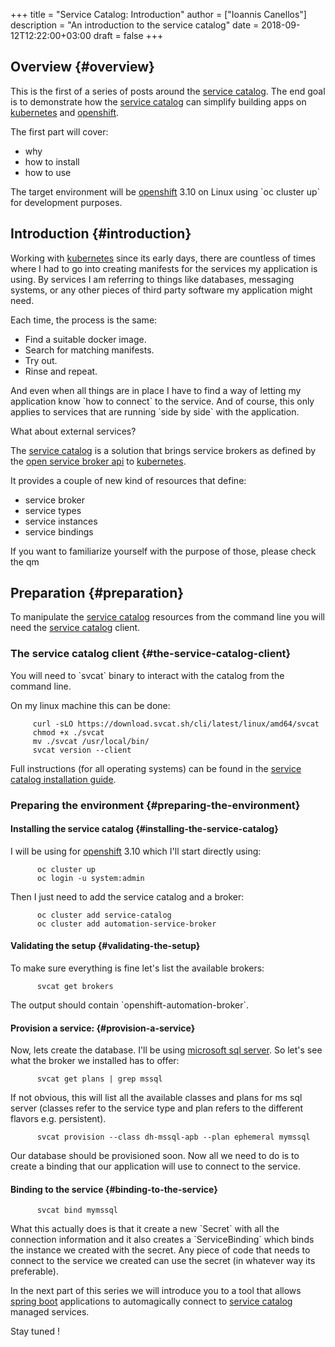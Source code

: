 +++
title = "Service Catalog: Introduction"
author = ["Ioannis Canellos"]
description = "An introduction to the service catalog"
date = 2018-09-12T12:22:00+03:00
draft = false
+++

## Overview {#overview}

This is the first of a series of posts around the [service catalog](https://svc-cat.io). The end goal is to demonstrate how the [service catalog](https://svc-cat.io)
 can simplify building apps on [kubernetes](https://kubernetes.io) and [openshift](https://openshift.com).

The first part will cover:

-   why
-   how to install
-   how to use

The target environment will be [openshift](https://openshift.com) 3.10 on Linux using \`oc cluster up\` for development purposes.


## Introduction {#introduction}

Working with [kubernetes](https://kubernetes.io) since its early days, there are countless of times where I had to go into creating manifests for the services my application is using.
By services I am referring to things like databases, messaging systems, or any other pieces of third party software my application might need.

Each time, the process is the same:

-   Find a suitable docker image.
-   Search for matching manifests.
-   Try out.
-   Rinse and repeat.

And even when all things are in place I have to find a way of letting my application know \`how to connect\` to the service.
And of course, this only applies to services that are running \`side by side\` with the application.

What about external services?

The [service catalog](https://svc-cat.io) is a solution that brings service brokers as defined by the [open service broker api](https://www.openservicebrokerapi.org) to [kubernetes](https://kubernetes.io).

It provides a couple of new kind of resources that define:

-   service broker
-   service types
-   service instances
-   service bindings

If you want to familiarize yourself with the purpose of those, please check the qm


## Preparation {#preparation}

To manipulate the [service catalog](https://svc-cat.io) resources from the command line you will need the [service catalog](https://svc-cat.io) client.


### The service catalog client {#the-service-catalog-client}

You will need to \`svcat\` binary to interact with the catalog from the command line.

On my linux machine this can be done:

```shell
     curl -sLO https://download.svcat.sh/cli/latest/linux/amd64/svcat
     chmod +x ./svcat
     mv ./svcat /usr/local/bin/
     svcat version --client
```

Full instructions (for all operating systems) can be found in the [service catalog installation guide](https://svc-cat.io/docs/install/#installing-the-service-catalog-cli).


### Preparing the environment {#preparing-the-environment}


#### Installing the service catalog {#installing-the-service-catalog}

I will be using for [openshift](https://openshift.com) 3.10 which I'll start directly using:

```shell
      oc cluster up
      oc login -u system:admin
```

Then I just need to add the service catalog and a broker:

```shell
      oc cluster add service-catalog
      oc cluster add automation-service-broker
```


#### Validating the setup {#validating-the-setup}

To make sure everything is fine let's list the available brokers:

```shell
      svcat get brokers
```

The output should contain \`openshift-automation-broker\`.


#### Provision a service: {#provision-a-service}

Now, lets create the database. I'll be using [microsoft sql server](https://www.microsoft.com/en-us/sql-server/sql-server-2017). So let's see what the broker we installed has to offer:

```shell
      svcat get plans | grep mssql
```

If not obvious, this will list all the available classes and plans for ms sql server (classes refer to the service type and plan refers to the different flavors e.g. persistent).

```shell
      svcat provision --class dh-mssql-apb --plan ephemeral mymssql
```

Our database should be provisioned soon. Now all we need to do is to create a binding that our application will use to connect to the service.


#### Binding to the service {#binding-to-the-service}

```shell
      svcat bind mymssql
```

What this actually does is that it create a new \`Secret\` with all the connection information and it also creates a \`ServiceBinding\` which binds the instance we created with the secret.
Any piece of code that needs to connect to the service we created can use the secret (in whatever way its preferable).

In the next part of this series we will introduce you to a tool that allows [spring boot](https://spring.io/projects/spring-boot) applications to automagically connect to [service catalog](https://svc-cat.io) managed services.

Stay tuned !
